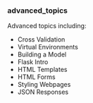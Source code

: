### advanced_topics

Advanced topics including:
 - Cross Validation
 - Virtual Environments
 - Building a Model
 - Flask Intro
 - HTML Templates
 - HTML Forms
 - Styling Webpages
 - JSON Responses
